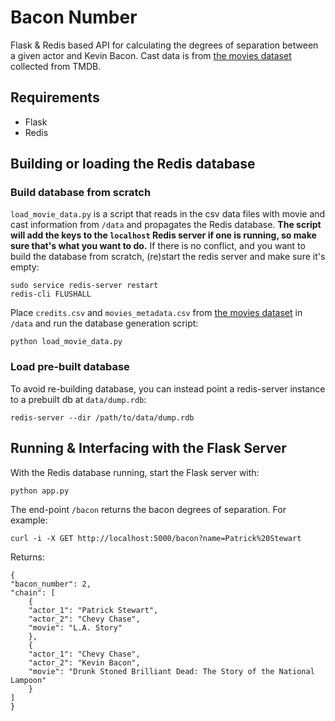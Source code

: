 # Bacon Number

Flask & Redis based API for calculating the degrees of separation between a given actor and Kevin Bacon. Cast data is from [the movies dataset](https://www.kaggle.com/rounakbanik/the-movies-dataset) collected from TMDB.

## Requirements

* Flask
* Redis

## Building or loading the Redis database

### Build database from scratch

`load_movie_data.py` is a script that reads in the csv data files with movie and cast information from `/data` and propagates the Redis database. **The script will add the keys to the `localhost` Redis server if one is running, so make sure that's what you want to do.** If there is no conflict, and you want to build the database from scratch, (re)start the redis server and make sure it's empty:

    sudo service redis-server restart
    redis-cli FLUSHALL

Place `credits.csv` and `movies_metadata.csv` from [the movies dataset](https://www.kaggle.com/rounakbanik/the-movies-dataset) in `/data` and run the database generation script:

    python load_movie_data.py

### Load pre-built database

To avoid re-building database, you can instead point a redis-server instance to a prebuilt db at `data/dump.rdb`:

    redis-server --dir /path/to/data/dump.rdb

## Running & Interfacing with the Flask Server

With the Redis database running, start the Flask server with:

    python app.py

The end-point `/bacon` returns the bacon degrees of separation. For example:

    curl -i -X GET http://localhost:5000/bacon?name=Patrick%20Stewart

Returns:

    {
    "bacon_number": 2,
    "chain": [
        {
        "actor_1": "Patrick Stewart",
        "actor_2": "Chevy Chase",
        "movie": "L.A. Story"
        },
        {
        "actor_1": "Chevy Chase",
        "actor_2": "Kevin Bacon",
        "movie": "Drunk Stoned Brilliant Dead: The Story of the National Lampoon"
        }
    ]
    }

